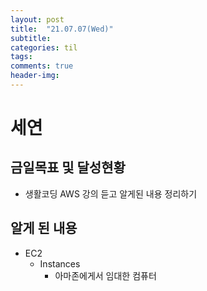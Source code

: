 ```yaml
---
layout: post
title:  "21.07.07(Wed)"
subtitle:
categories: til
tags:
comments: true
header-img:
---
```

# 세연
## 금일목표 및 달성현황
- 생활코딩 AWS 강의 듣고 알게된 내용 정리하기
  
## 알게 된 내용

- EC2
    - Instances
        - 아마존에게서 임대한 컴퓨터